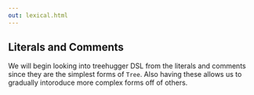 ```yaml
---
out: lexical.html
---
```


Literals and Comments
---------------------

We will begin looking into treehugger DSL from the literals and comments since they are the simplest forms of `Tree`. Also having these allows us to gradually intoroduce more complex forms off of others.
